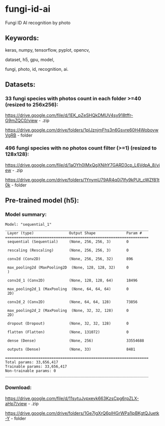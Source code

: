 # fungi-id-ai
Fungi ID AI recognition by photo

## Keywords:
keras, numpy, tensorflow, pyplot, opencv,

dataset, h5, gpu, model,

fungi, photo, id, recognition, ai.


## Datasets:

### 33 fungi species with photos count in each folder >=40 (resized to 256x256):

https://drive.google.com/file/d/1EK_pZeSHQkDMUV4sy918tffr-G9mZQC0/view - .zip

https://drive.google.com/drive/folders/1pIJznjmFhs3n6Gsvre60H4WobovwVgRB - folder 

### 496 fungi species with no photos count filter (>=1) (resized to 128x128):

https://drive.google.com/file/d/1aOYh0IMxQgXNihY7GARD3cp_L6VdpA_8/view - .zip

https://drive.google.com/drive/folders/1YnymU79AR4q0i7Ify9kPUt_cWZf81t0k - folder 

## Pre-trained model (h5):

### Model summary:
```
Model: "sequential_1"
_________________________________________________________________
 Layer (type)                Output Shape              Param #   
=================================================================
 sequential (Sequential)     (None, 256, 256, 3)       0         
                                                                 
 rescaling (Rescaling)       (None, 256, 256, 3)       0         
                                                                 
 conv2d (Conv2D)             (None, 256, 256, 32)      896       
                                                                 
 max_pooling2d (MaxPooling2D  (None, 128, 128, 32)     0         
 )                                                               
                                                                 
 conv2d_1 (Conv2D)           (None, 128, 128, 64)      18496     
                                                                 
 max_pooling2d_1 (MaxPooling  (None, 64, 64, 64)       0         
 2D)                                                             
                                                                 
 conv2d_2 (Conv2D)           (None, 64, 64, 128)       73856     
                                                                 
 max_pooling2d_2 (MaxPooling  (None, 32, 32, 128)      0         
 2D)                                                             
                                                                 
 dropout (Dropout)           (None, 32, 32, 128)       0         
                                                                 
 flatten (Flatten)           (None, 131072)            0         
                                                                 
 dense (Dense)               (None, 256)               33554688  
                                                                 
 outputs (Dense)             (None, 33)                8481      
                                                                 
=================================================================
Total params: 33,656,417
Trainable params: 33,656,417
Non-trainable params: 0
_________________________________________________________________
```

### Download:

https://drive.google.com/file/d/11sytuJvpxeyk663KzsCpg6rpZLX-aHp7/view - .zip

https://drive.google.com/drive/folders/1Ge7lgXrQ6pIHGrWPa1lpBKgtQJuetk-Y - folder 
